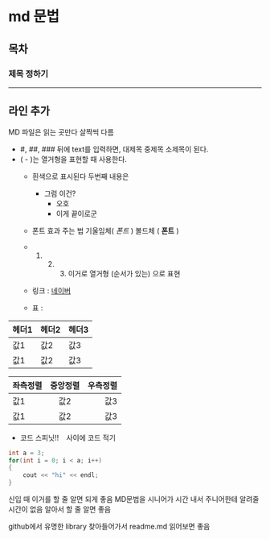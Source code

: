 # md 문법
## 목차

### 제목 정하기
  ---
  라인 추가
  ---

MD 파일은 읽는 곳만다 살짝씩 다름

- #, ##, ### 뒤에 text를 입력하면, 대제목 중제목 소제목이 된다.
- ( - )는 열거형을 표현할 때 사용한다.
  - 흰색으로 표시된다 두번째 내용은
    - 그럼 이건?
      - 오호
      - 이게 끝이로군
  
  - 폰트 효과 주는 법 기울임체( *폰트* ) 볼드체 ( **폰트** )
  - 1. 2. 3. 이거로 열거형 (순서가 있는) 으로 표현
  - 링크 : [네이버](http://www.naver.com "Description")
  - 표 :
  
|헤더1|헤더2|헤더3|
|---|---|---| 
|값1|값2|값3|
|값1|값2|값3|

|좌측정렬|중앙정렬|우측정렬|
|:---|:---:|---:| 
|값1|값2|값3|
|값1|값2|값3|

- 코드 스피닛!! ``` ``` 사이에 코드 적기
```C++
int a = 3;
for(int i = 0; i < a; i++)
{
    cout << "hi" << endl;
}
```


신입 때 이거를 할 줄 알면 되게 좋음
MD문법을 시니어가 시간 내서 주니어한테 알려줄 시간이 없음
알아서 할 줄 알면 좋음

github에서 유명한 library 찾아들어가서 readme.md 읽어보면 좋음
